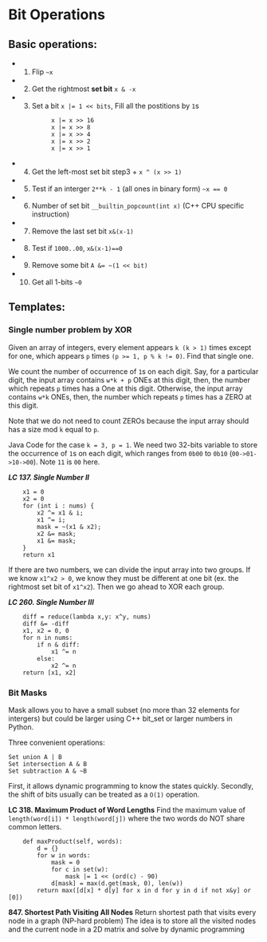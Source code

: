 # Bit Operations

## Basic operations:
* 1. Flip `~x`
* 2. Get the rightmost **set bit** `x & -x`
* 3. Set a bit `x |= 1 << bits`, Fill all the postitions by `1`s
```
            x |= x >> 16
            x |= x >> 8
            x |= x >> 4
            x |= x >> 2
            x |= x >> 1
```
* 4. Get the left-most set bit step3 + `x ^ (x >> 1)`
* 5. Test if an interger `2**k - 1` (all ones in binary form) `~x == 0`
* 6. Number of set bit `__builtin_popcount(int x)` (C++ CPU specific instruction)
* 7. Remove the last set bit `x&(x-1)`
* 8. Test if `1000..00`, `x&(x-1)==0`
* 9. Remove some bit `A &= ~(1 << bit)`
* 10. Get all 1-bits `~0`

## Templates:

### Single number problem by XOR
Given an array of integers, every element appears `k (k > 1)` times except for one, which appears `p` times `(p >= 1, p % k != 0)`. Find that single one.

We count the number of occurrence of `1`s on each digit. Say, for a particular digit, the input array contains `w*k + p` ONEs at this digit, then, the number which repeats `p` times has a One at this digit. Otherwise, the input array contains `w*k` ONEs, then, the number which repeats `p` times has a ZERO at this digit.

Note that we do not need to count ZEROs because the input array should has a size mod `k` equal to `p`.

Java Code for the case `k = 3, p = 1`. We need two 32-bits variable to store the occurrence of `1`s on each digit, which ranges from `0b00` to `0b10` (`00->01->10->00`). Note `11` is `00` here.

***LC 137. Single Number II***

```
    x1 = 0
    x2 = 0
    for (int i : nums) {
        x2 ^= x1 & i;
        x1 ^= i;
        mask = ~(x1 & x2);
        x2 &= mask;
        x1 &= mask;
    }
    return x1
```

If there are two numbers, we can divide the input array into two groups. If we know `x1^x2 > 0`, we know they must be different at one bit (ex. the rightmost set bit of `x1^x2`). Then we go ahead to XOR each group.

***LC 260. Single Number III***

```
    diff = reduce(lambda x,y: x^y, nums)
    diff &= -diff
    x1, x2 = 0, 0
    for n in nums:
        if n & diff:
            x1 ^= n
        else:
            x2 ^= n
    return [x1, x2]
```

### Bit Masks
Mask allows you to have a small subset (no more than 32 elements for intergers) but could be larger using C++ bit_set or larger numbers in Python.

Three convenient operations:
```
Set union A | B
Set intersection A & B
Set subtraction A & ~B
```
First, it allows dynamic programming to know the states quickly. Secondly, the shift of bits usually can be treated as a `O(1)` operation.

**LC 318. Maximum Product of Word Lengths** Find the maximum value of `length(word[i]) * length(word[j])` where the two words do NOT share common letters.
```
    def maxProduct(self, words):
        d = {}
        for w in words:
            mask = 0
            for c in set(w):
                mask |= 1 << (ord(c) - 90)
            d[mask] = max(d.get(mask, 0), len(w))
        return max([d[x] * d[y] for x in d for y in d if not x&y] or [0])
```

**847. Shortest Path Visiting All Nodes** Return shortest path that visits every node in a graph (NP-hard problem)
The idea is to store all the visited nodes and the current node in a 2D matrix and solve by dynamic programming
```

```
